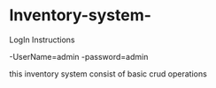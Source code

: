 # Inventory-system-
LogIn Instructions 


  -UserName=admin
  -password=admin
  
this inventory system consist of basic crud operations
